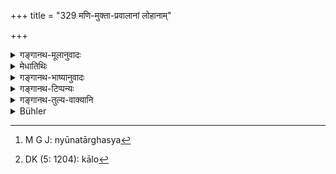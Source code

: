+++
title = "329 मणि-मुक्ता-प्रवालानां लोहानाम्"

+++

<details><summary>गङ्गानथ-मूलानुवादः</summary>

He shall find out the relative value of gems, pearls, corals, metals, woven cloths, perfumes and condiments.—(329)
</details>

<details><summary>मेधातिथिः</summary>

**लोह**शब्देन ताम्रायस्कांस्यान्य् आह । **अर्घबलाबलम्** अर्घस्य[^८०२] न्यूनताधिक्ये देशकालापेक्षे- "कस्मिन् देश इदं महार्घम्, कस्मिन् वापचितार्घम्" । एवं काले[^८०३] ऽपि ॥ ९.३२९ ॥


[^८०३]:
     DK (5: 1204): kālo


[^८०२]:
     M G J: nyūnatārghasya
</details>

<details><summary>गङ्गानथ-भाष्यानुवादः</summary>

‘*Metals*’;—this term stands for copper, iron and bronze. ‘*Relative value*’—the variations in their price due to exigencies of time and place. That is, he should find out in what part of the country a certain thing fetches a higher price than in another; and similarly in regard to time also.—(329)
</details>

<details><summary>गङ्गानथ-टिप्पन्यः</summary>

This verse is quoted in *Madanapārijāta* (p. 227), which explains
‘*lohānām*’ as *metals*;—in *Parāśaramādhava* (Ācāra, p. 417);—and in
*Nṛsiṃhaprasāda* (Āhnika, 36a, and Saṃskāra 74a).
</details>

<details><summary>गङ्गानथ-तुल्य-वाक्यानि</summary>

**(verses 9.326-333)  
**

[\[See texts under
8.410-418.\]]

See Comparative notes for [Verse
9.326].
</details>

<details><summary>Bühler</summary>

329	(A Vaisya) must know the respective value of gems, of pearls, of coral, of metals, of (cloth) made of thread, of perfumes, and of condiments.
</details>
